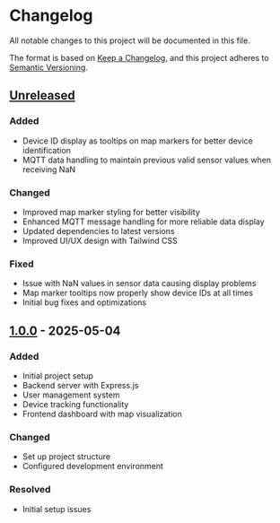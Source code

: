 # Changelog

All notable changes to this project will be documented in this file.

The format is based on [Keep a Changelog](https://keepachangelog.com/en/1.0.0/),
and this project adheres to [Semantic Versioning](https://semver.org/spec/v2.0.0.html).

## [Unreleased]

### Added

- Device ID display as tooltips on map markers for better device identification
- MQTT data handling to maintain previous valid sensor values when receiving NaN

### Changed

- Improved map marker styling for better visibility
- Enhanced MQTT message handling for more reliable data display
- Updated dependencies to latest versions
- Improved UI/UX design with Tailwind CSS

### Fixed

- Issue with NaN values in sensor data causing display problems
- Map marker tooltips now properly show device IDs at all times
- Initial bug fixes and optimizations

## [1.0.0] - 2025-05-04

### Added

- Initial project setup
- Backend server with Express.js
- User management system
- Device tracking functionality
- Frontend dashboard with map visualization

### Changed

- Set up project structure
- Configured development environment

### Resolved

- Initial setup issues

[Unreleased]: https://github.com/duwiarsana/iot-locator-data/compare/v1.0.0...HEAD
[1.0.0]: https://github.com/duwiarsana/iot-locator-data/releases/tag/v1.0.0
